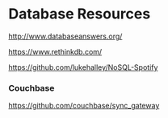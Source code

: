 # Database Resources

http://www.databaseanswers.org/

https://www.rethinkdb.com/

https://github.com/lukehalley/NoSQL-Spotify

### Couchbase

https://github.com/couchbase/sync_gateway
